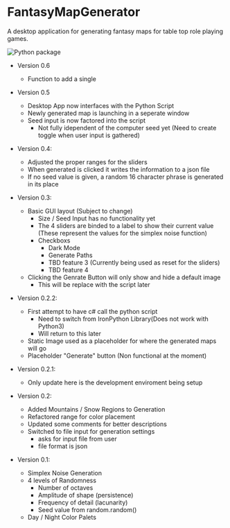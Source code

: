 # FantasyMapGenerator
A desktop application for generating fantasy maps for table top role playing games.

![Python package](https://github.com/ConnorGanaway/FantasyMapGenerator/actions/workflows/actions.yml/badge.svg)

- Version 0.6
    - Function to add a single 

- Version 0.5
    - Desktop App now interfaces with the Python Script
    - Newly generated map is launching in a seperate window
    - Seed input is now factored into the script
        - Not fully idependent of the computer seed yet (Need to create toggle when user input is gathered)

- Version 0.4:
    - Adjusted the proper ranges for the sliders
    - When generated is clicked it writes the information to a json file
    - If no seed value is given, a random 16 character phrase is generated in its place

- Version 0.3:
    - Basic GUI layout (Subject to change)
        - Size / Seed Input has no functionality yet
        - The 4 sliders are binded to a label to show their current value (These represent the values for the simplex noise function)
        - Checkboxs
            - Dark Mode
            - Generate Paths
            - TBD feature 3 (Currently being used as reset for the sliders)
            - TBD feature 4
    - Clicking the Genrate Button will only show and hide a default image
        - This will be replace with the script later

- Version 0.2.2:
    - First attempt to have c# call the python script
        - Need to switch from IronPython Library(Does not work with Python3)
        - Will return to this later
    - Static Image used as a placeholder for where the generated maps will go
    - Placeholder "Generate" button (Non functional at the moment)

- Version 0.2.1:
    - Only update here is the development enviroment being setup

- Version 0.2:
    - Added Mountains / Snow Regions to Generation
    - Refactored range for color placement
    - Updated some comments for better descriptions
    - Switched to file input for generation settings
        - asks for input file from user
        - file format is json

- Version 0.1:
    - Simplex Noise Generation
    - 4 levels of Randomness
        - Number of octaves
        - Amplitude of shape (persistence)
        - Frequency of detail (lacunarity)
        - Seed value from random.random()
    - Day / Night Color Palets











